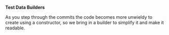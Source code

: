**Test Data Builders**

As you step through the commits the code becomes more unwieldy to create using a constructor, so we bring in a builder to simplify it and make it readable.